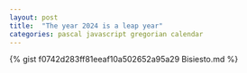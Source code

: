 ```yaml
---
layout: post
title:  "The year 2024 is a leap year"
categories: pascal javascript gregorian calendar
---
```

{% gist f0742d283ff81eeaf10a502652a95a29 Bisiesto.md %}
